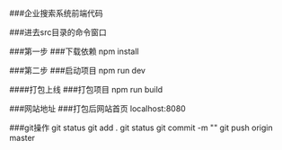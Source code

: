 ###企业搜索系统前端代码

###进去src目录的命令窗口

###第一步
###下载依赖
npm install

###第二步
###启动项目
npm run dev

####打包上线
###打包项目
npm run build

###网站地址
###打包后网站首页
localhost:8080

###git操作
git status
git add .
git status
git commit -m ""
git push origin master
